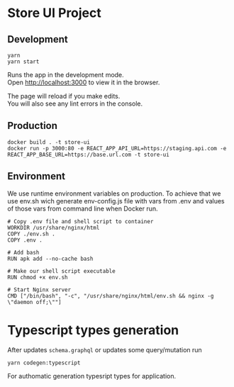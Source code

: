 # Store UI Project

## Development

```
yarn
yarn start
```

Runs the app in the development mode.<br>
Open [http://localhost:3000](http://localhost:3000) to view it in the browser.

The page will reload if you make edits.<br>
You will also see any lint errors in the console.

## Production

```
docker build . -t store-ui
docker run -p 3000:80 -e REACT_APP_API_URL=https://staging.api.com -e REACT_APP_BASE_URL=https://base.url.com -t store-ui
```

## Environment

We use runtime environment variables on production. To achieve that we use env.sh wich generate env-config.js file with vars from .env and values of those vars from command line when Docker run.

```
# Copy .env file and shell script to container
WORKDIR /usr/share/nginx/html
COPY ./env.sh .
COPY .env .

# Add bash
RUN apk add --no-cache bash

# Make our shell script executable
RUN chmod +x env.sh

# Start Nginx server
CMD ["/bin/bash", "-c", "/usr/share/nginx/html/env.sh && nginx -g \"daemon off;\""]
```

# Typescript types generation

After updates `schema.graphql` or updates some query/mutation run

```
yarn codegen:typescript
```

For authomatic generation typesript types for application.
